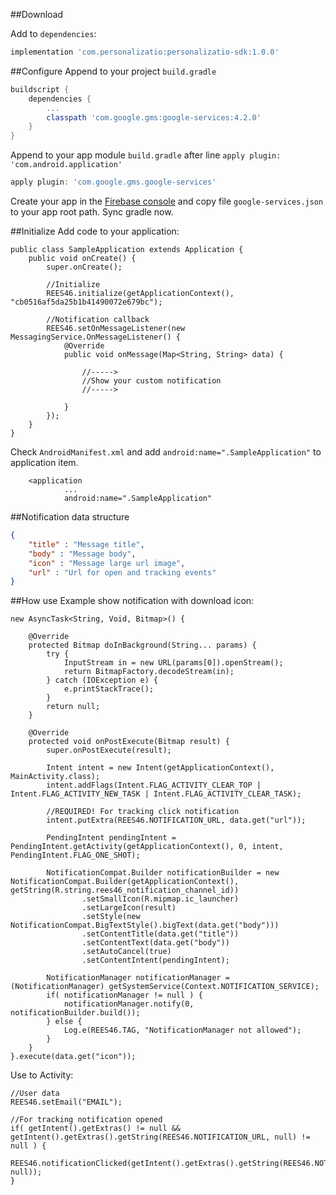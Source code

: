 ##Download

Add to `dependencies`:

```groovy
implementation 'com.personalizatio:personalizatio-sdk:1.0.0'
```

##Configure
Append to your project `build.gradle`

```groovy
buildscript {
	dependencies {
		...
		classpath 'com.google.gms:google-services:4.2.0'
	}
}
```

Append to your app module `build.gradle` after line `apply plugin: 'com.android.application'`

```groovy
apply plugin: 'com.google.gms.google-services'
```

Create your app in the [Firebase console](https://console.firebase.google.com/u/0/) and copy file `google-services.json` to your app root path. Sync gradle now.

##Initialize
Add code to your application:

```
public class SampleApplication extends Application {
	public void onCreate() {
		super.onCreate();
		
		//Initialize
		REES46.initialize(getApplicationContext(), "cb0516af5da25b1b41490072e679bc");
		
		//Notification callback
		REES46.setOnMessageListener(new MessagingService.OnMessageListener() {
			@Override
			public void onMessage(Map<String, String> data) {
				
				//----->
				//Show your custom notification
				//----->
				
			}
		});
	}
}
```

Check `AndroidManifest.xml` and add `android:name=".SampleApplication"` to application item.

```
	<application
			...
			android:name=".SampleApplication"
```

##Notification data structure

```json
{
	"title" : "Message title",
	"body" : "Message body",
	"icon" : "Message large url image",
	"url" : "Url for open and tracking events"
}
```
##How use
Example show notification with download icon:
```
new AsyncTask<String, Void, Bitmap>() {

	@Override
	protected Bitmap doInBackground(String... params) {
		try {
			InputStream in = new URL(params[0]).openStream();
			return BitmapFactory.decodeStream(in);
		} catch (IOException e) {
			e.printStackTrace();
		}
		return null;
	}

	@Override
	protected void onPostExecute(Bitmap result) {
		super.onPostExecute(result);

		Intent intent = new Intent(getApplicationContext(), MainActivity.class);
		intent.addFlags(Intent.FLAG_ACTIVITY_CLEAR_TOP | Intent.FLAG_ACTIVITY_NEW_TASK | Intent.FLAG_ACTIVITY_CLEAR_TASK);

		//REQUIRED! For tracking click notification
		intent.putExtra(REES46.NOTIFICATION_URL, data.get("url"));

		PendingIntent pendingIntent = PendingIntent.getActivity(getApplicationContext(), 0, intent, PendingIntent.FLAG_ONE_SHOT);

		NotificationCompat.Builder notificationBuilder = new NotificationCompat.Builder(getApplicationContext(), getString(R.string.rees46_notification_channel_id))
				.setSmallIcon(R.mipmap.ic_launcher)
				.setLargeIcon(result)
				.setStyle(new NotificationCompat.BigTextStyle().bigText(data.get("body")))
				.setContentTitle(data.get("title"))
				.setContentText(data.get("body"))
				.setAutoCancel(true)
				.setContentIntent(pendingIntent);

		NotificationManager notificationManager = (NotificationManager) getSystemService(Context.NOTIFICATION_SERVICE);
		if( notificationManager != null ) {
			notificationManager.notify(0, notificationBuilder.build());
		} else {
			Log.e(REES46.TAG, "NotificationManager not allowed");
		}
	}
}.execute(data.get("icon"));
```

Use to Activity:
```
//User data
REES46.setEmail("EMAIL");

//For tracking notification opened
if( getIntent().getExtras() != null && getIntent().getExtras().getString(REES46.NOTIFICATION_URL, null) != null ) {
	REES46.notificationClicked(getIntent().getExtras().getString(REES46.NOTIFICATION_URL, null));
}
```